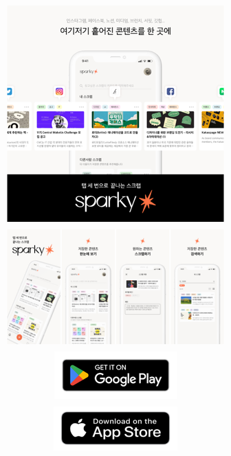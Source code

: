 
<p align="center"><img src="intro.png"></p>
<p align="center"><img src="../intro2.png"></p>
<p align="center"><a href="https://play.google.com/store/apps/details?id=com.softsquared.niceduck.android.sparky">
<img src="playstore.png"></a></p> 
<p align="center"><a href="https://apps.apple.com/kr/app/sparky-%ED%83%AD-%EC%84%B8-%EB%B2%88%EC%9C%BC%EB%A1%9C-%EB%81%9D%EB%82%98%EB%8A%94-%EC%8A%A4%ED%81%AC%EB%9E%A9/id6444295657">
<img src="appstore.png" width=290px></a></p>
